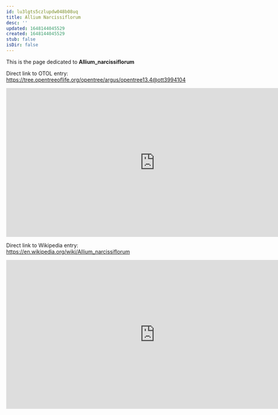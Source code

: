 ```yaml
---
id: lu3lgts5czlupdw048b08uq
title: Allium Narcissiflorum
desc: ''
updated: 1648144045529
created: 1648144045529
stub: false
isDir: false
---
```

This is the page dedicated to **Allium_narcissiflorum**


Direct link to OTOL entry: https://tree.opentreeoflife.org/opentree/argus/opentree13.4@ott3994104



<html>
    <body>
    <iframe src="https://tree.opentreeoflife.org/opentree/argus/opentree13.4@ott3994104"
    width="800" height="400" frameborder="0" allowfullscreen> </iframe>
    </body>
</html>
    


Direct link to Wikipedia entry: https://en.wikipedia.org/wiki/Allium_narcissiflorum



<html>
    <body>
    <iframe src="https://en.wikipedia.org/wiki/Allium_narcissiflorum"
    width="800" height="400" frameborder="0" allowfullscreen> </iframe>
    </body>
</html>
    

